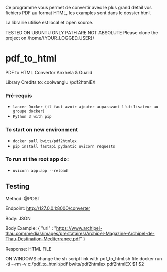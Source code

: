 Ce programme vous permet de convertir avec le plus grand détail vos fichiers PDF au format HTML, les examples sont dans le dossier html.

La librairie utilisé est local et open source.





TESTED ON UBUNTU ONLY
PATH ARE NOT ABSOLUTE
Please clone the project on /home/{YOUR_LOGGED_USER}/

# pdf_to_html
PDF to HTML Convertor Anxhela &amp; Oualid

Library Credits to:  coolwanglu /pdf2htmlEX




### Pré-requis
- ```lancer Docker (il faut avoir ajouter auparavant l'utilisateur au groupe docker)```
- ```Python 3 with pip```

### To start on new environment
- ```docker pull bwits/pdf2htmlex```
- ```pip install fastapi pydantic uvicorn requests```

### To run at the root app do:

- ```uvicorn app:app --reload```


## Testing

Method: @POST 

Endpoint: http://127.0.0.1:8000/converter

Body: JSON

Body Example:
 {
    "url" : "https://www.archipel-thau.com/medias/images/prestataires/Archipel-Magazine-Archipel-de-Thau-Destination-Mediterranee.pdf"
 }

Response: HTML FILE





ON WINDOWS change the sh script link with 
pdf_to_html.sh file
docker run -ti --rm -v c:/pdf_to_html:/pdf bwits/pdf2htmlex pdf2htmlEX $1 $2